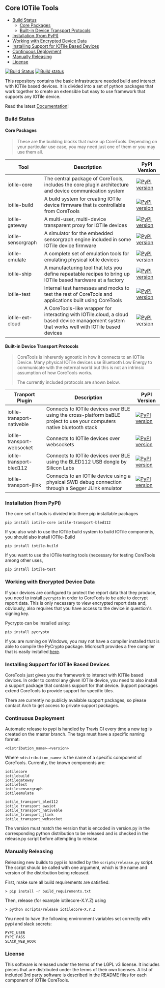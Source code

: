 ## Core IOTile Tools

<!-- MarkdownTOC autolink="true" bracket="round" -->

- [Build Status](#build-status)
	- [Core Packages](#core-packages)
	- [Built-in Device Transport Protocols](#built-in-device-transport-protocols)
- [Installation \(from PyPI\)](#installation-from-pypi)
- [Working with Encrypted Device Data](#working-with-encrypted-device-data)
- [Installing Support for IOTile Based Devices](#installing-support-for-iotile-based-devices)
- [Continuous Deployment](#continuous-deployment)
- [Manually Releasing](#manually-releasing)
- [License](#license)

<!-- /MarkdownTOC -->


[![Build Status](https://travis-ci.org/iotile/coretools.svg?branch=master)](https://travis-ci.org/iotile/coretools)
[![Build status](https://ci.appveyor.com/api/projects/status/yu3q8m8dm6aqoc6e/branch/master?svg=true)](https://ci.appveyor.com/project/timburke/coretools/branch/master)

This repository contains the basic infrastructure needed build and interact with 
IOTile based devices.  It is divided into a set of python packages that work 
together to create an extensible but easy to use framework that supports any 
IOTile device.

Read the latest [Documentation](http://coretools.readthedocs.io/en/latest/)!

### Build Status

#### Core Packages

> These are the building blocks that make up CoreTools.  Depending on your particular
> use case, you may need just one of them or you may use them all.  

| Tool         | Description |PyPI Version                                                                                                 |
|--------------|-------------|-------------------------------------------------------------------------------------------------------------|
|iotile-core   |The central package of CoreTools, includes the core plugin architecture and device communication system|[![PyPI version](https://badge.fury.io/py/iotile-core.svg)](https://badge.fury.io/py/iotile-core)             |
|iotile-build  |A build system for creating IOTile device firmware that is controllable from CoreTools|[![PyPI version](https://badge.fury.io/py/iotile-build.svg)](https://badge.fury.io/py/iotile-build)           |
|iotile-gateway|A multi-user, multi-device transparent proxy for IOTile devices|[![PyPI version](https://badge.fury.io/py/iotile-gateway.svg)](https://badge.fury.io/py/iotile-gateway)       |
|iotile-sensorgraph|A simulator for the embedded sensorgraph engine included in some IOTile device firmware|[![PyPI version](https://badge.fury.io/py/iotile-sensorgraph.svg)](https://badge.fury.io/py/iotile-sensorgraph)|
|iotile-emulate|A complete set of emulation tools for emulating physical iotile devices|[![PyPI version](https://badge.fury.io/py/iotile-emulate.svg)](https://badge.fury.io/py/iotile-emulate)|
|iotile-ship|A manufacturing tool that lets you define repeatable recipes to bring up IOTile based hardware at a factory|[![PyPI version](https://badge.fury.io/py/iotile-ship.svg)](https://badge.fury.io/py/iotile-ship)                |
|iotile-test|Internal test harnesses and mocks to test the rest of CoreTools and applications built using CoreTools|[![PyPI version](https://badge.fury.io/py/iotile-test.svg)](https://badge.fury.io/py/iotile-test)             |
|iotile-ext-cloud|A CoreTools-like wrapper for interacting with IOTile.cloud, a cloud based device management system that works well with IOTile based devices|[![PyPI version](https://badge.fury.io/py/iotile-ext-cloud.svg)](https://badge.fury.io/py/iotile-ext-cloud)   |

#### Built-in Device Transport Protocols

> CoreTools is inherently agnostic in how it connects to an IOTile Device.  Many
> physical IOTile devices use Bluetooth Low Energy to communicate with the external
> world but this is not an intrinsic assumption of how CoreTools works.
>
> The currently included protocols are shown below.

| Tranport Plugin         | Description | PyPI Version                                                                                                 |
|-------------------------|-------------|--------------------------------------------------------------------------------------------------------------|
|iotile-transport-nativeble|Connects to IOTile devices over BLE using the cross-platform baBLE project to use your computers native bluetooth stack|[![PyPI version](https://badge.fury.io/py/iotile-transport-nativeble.svg)](https://badge.fury.io/py/iotile-transport-nativeble)|
|iotile-transport-websocket|Connects to IOTile devices over websockets|[![PyPI version](https://badge.fury.io/py/iotile-transport-websocket.svg)](https://badge.fury.io/py/iotile-transport-)|
|iotile-transport-bled112|Connects to IOTile devices over BLE using the BLED112 USB dongle by Silicon Labs|[![PyPI version](https://badge.fury.io/py/iotile-transport-bled112.svg)](https://badge.fury.io/py/iotile-transport-bled112)|
|iotile-transport-jlink|Connects to an IOTile device using a physical SWD debug connection through a Segger JLink emulator|[![PyPI version](https://badge.fury.io/py/iotile-transport-jlink.svg)](https://badge.fury.io/py/iotile-transport-jlink)|

### Installation (from PyPI)

The core set of tools is divided into three pip installable packages

```shell
pip install iotile-core iotile-transport-bled112
```

If you also wish to use the IOTile build system to build IOTile components, you
should also install IOTile-Build

```shell
pip install iotile-build
```

If you want to use the IOTile testing tools (necessary for testing CoreTools among other uses,

```shell
pip install iotile-test
```

### Working with Encrypted Device Data

If your devices are configured to protect the report data that they produce, you
need to install `pycrypto` in order to CoreTools to be able to decrypt report 
data.  This is only necessary to view encrypted report data and, obviously, 
also requires that you have access to the device in question's signing key.

Pycrypto can be installed using:

```
pip install pycrypto
```

If you are running on Windows, you may not have a compiler installed that is
able to compile the PyCrypto package.  Microsoft provides a free compiler that
is easily installed [here](https://www.microsoft.com/en-us/download/details.aspx?id=44266).

### Installing Support for IOTile Based Devices

CoreTools just gives you the framework to interact with IOTile based devices. 
In order to control any given IOTile device, you need to also install a support
package that contains support for that device.  Support packages extend CoreTools
to provide support for specific tiles.  

There are currently no publicly available support packages, so please contact
Arch to get access to private support packages.

### Continuous Deployment
Automatic release to pypi is handled by Travis CI every time a new tag is created
on the master branch.  The tags must have a specific naming format:

```
<distribution_name>-<version>
```

Where `<distribution_name>` is the name of a specific component of CoreTools.  Currently,
the known components are:

```
iotilecore
iotilebuild
iotilegateway
iotiletest
iotilesensorgraph
iotileemulate

iotile_transport_bled112
iotile_transport_awsiot
iotile_transport_nativeble
iotile_transport_jlink
iotile_transport_websocket
```

The version must match the version that is encoded in version.py in the corresponding python
distribution to be released and is checked in the release.py script before attempting to release.

### Manually Releasing

Releasing new builds to pypi is handled by the `scripts/release.py` script.  The 
script should be called with one argument, which is the name and version of the
distribution being released.  

First, make sure all build requirements are satisfied:

```shell
> pip install -r build_requirements.txt
```

Then, release (for example iotilecore-X.Y.Z) using
```shell
> python scripts/release iotilecore-X.Y.Z
```

You need to have the following environment variables set correctly with pypi and slack
secrets:

```
PYPI_USER
PYPI_PASS
SLACK_WEB_HOOK
```

### License

This software is released under the terms of the LGPL v3 license.  It includes
pieces that are distributed under the terms of their own licenses.  A list of 
included 3rd party software is described in the README files for each component
of IOTile CoreTools.
